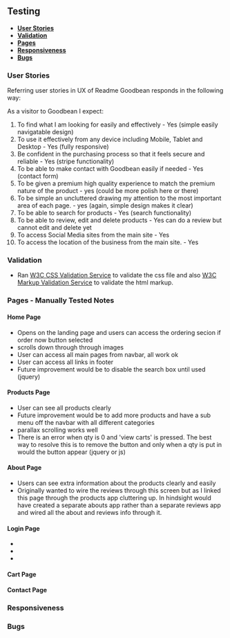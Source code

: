 ## Testing

- [**User Stories**](#user-stories)
- [**Validation**](#validation)
- [**Pages**](#pages)
- [**Responsiveness**](#responsiveness)
 - [**Bugs**](#bugs)


### User Stories

Referring user stories in UX of Readme Goodbean responds in the following way:


As a visitor to Goodbean I expect:
1. To find what I am looking for easily and effectively - Yes (simple easily navigatable design)
2. To use it effectively from any device including Mobile, Tablet and Desktop - Yes (fully responsive)
3. Be confident in the purchasing process so that it feels secure and reliable - Yes (stripe functionality)
4. To be able to make contact with Goodbean easily if needed - Yes (contact form)
5. To be given a premium high quality experience to match the premium nature of the product - yes (could be more polish here or there)
6. To be simple an uncluttered drawing my attention to the most important area of each page. - yes (again, simple design makes it clear)
7. To be able to search for products - Yes (search functionality)
8. To be able to review, edit and delete products - Yes can do a review but cannot edit and delete yet 
9. To access Social Media sites from the main site - Yes
10.  To access the location of the business from the main site. - Yes


### Validation

* Ran [W3C CSS Validation Service](https://jigsaw.w3.org/css-validator/) to validate the css file and also [W3C Markup Validation Service](https://validator.w3.org/) to validate the html markup.

### Pages - Manually Tested Notes

#### Home Page

- Opens on the landing page and users can access the ordering secion if order now button selected
- scrolls down through through images 
- User can access all main pages from navbar, all work ok
- User can access all links in footer
- Future improvement would be to disable the search box until used (jquery)


#### Products Page

- User can see all products clearly 
- Future improvement would be to add more products and have a sub menu off the navbar with all different categories
- parallax scrolling works well
- There is an error when qty is 0 and 'view carts' is pressed.  The best way to resolve this is to remove the button and only when a qty is put in would the button appear (jquery or js)

#### About Page

- Users can see extra information about the products clearly and easily
- Originally wanted to wire the reviews through this screen but as I linked this page through the products app cluttering up.  In hindsight would have created a separate abouts app rather than a separate reviews app and wired all the about and reviews info through it.


#### Login Page

-
- 
- 


#### Cart Page


#### Contact Page


### Responsiveness


### Bugs

